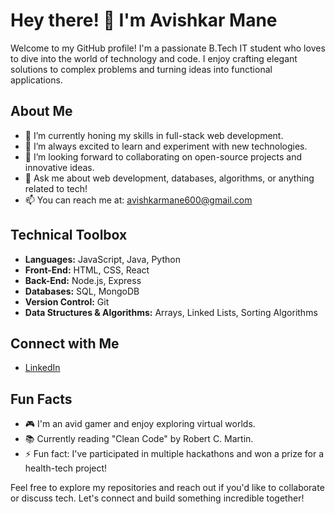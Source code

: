 # Hey there! 👋 I'm Avishkar Mane

Welcome to my GitHub profile! I'm a passionate B.Tech IT student who loves to dive into the world of technology and code. I enjoy crafting elegant solutions to complex problems and turning ideas into functional applications.

## About Me

- 🔭 I’m currently honing my skills in full-stack web development.
- 🌱 I’m always excited to learn and experiment with new technologies.
- 👯 I’m looking forward to collaborating on open-source projects and innovative ideas.
- 💬 Ask me about web development, databases, algorithms, or anything related to tech!
- 📫 You can reach me at: avishkarmane600@gmail.com

## Technical Toolbox

- **Languages:** JavaScript, Java, Python
- **Front-End:** HTML, CSS, React
- **Back-End:** Node.js, Express
- **Databases:** SQL, MongoDB
- **Version Control:** Git
- **Data Structures & Algorithms:** Arrays, Linked Lists, Sorting Algorithms

## Connect with Me

- [LinkedIn](www.linkedin.com/in/avishkar-mane)

## Fun Facts

- 🎮 I'm an avid gamer and enjoy exploring virtual worlds.
- 📚 Currently reading "Clean Code" by Robert C. Martin.
- ⚡ Fun fact: I've participated in multiple hackathons and won a prize for a health-tech project!

Feel free to explore my repositories and reach out if you'd like to collaborate or discuss tech. Let's connect and build something incredible together!
